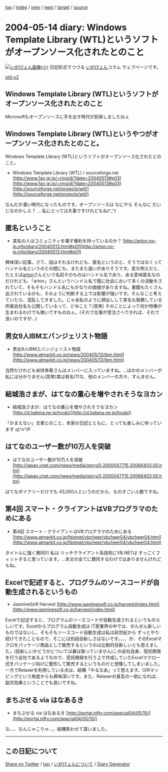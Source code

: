 [top](../index.html) 
 / [index](index.html) 
 / [prev](ig040512.html) 
 / [next](ig040515.html) 
 / [target](https://igapyon.github.io/diary/2004/ig040514.html) 
 / [source](https://github.com/igapyon/diary/blob/gh-pages/2004/ig040514.html.src.md) 

2004-05-14 diary: Windows Template Library (WTL)というソフトがオープンソース化されたとのこと
=====================================================================================================
[![いがぴょん画像(小)](https://igapyon.github.io/diary/images/iga200306s.jpg "いがぴょん")](https://igapyon.github.io/diary/memo/memoigapyon.html) 日記形式でつづる [いがぴょん](https://igapyon.github.io/diary/memo/memoigapyon.html)コラム ウェブページです。

[old-v2](ig040514-orig.html)

## Windows Template Library (WTL)というソフトがオープンソース化されたとのこと

Microsoftもオープンソースに手を出す時代が到来しましたねぇ


## Windows Template Library (WTL)というやつがオープンソース化されたとのこと。

Windows Template Library (WTL)というソフトがオープンソース化されたとのこと。

* Windows Template Library (WTL) / sourceforge.net
  [http://www.fan.gr.jp/~ring/d/?date=20040513#p03](http://www.fan.gr.jp/~ring/d/?date=20040513#p03)
  [http://sourceforge.net/projects/wtl/](http://sourceforge.net/projects/wtl/)

なんだか凄い時代になったものです。オープンソースは なにやら そんなに だいじなのかしら？ … 私にとっては大事ですけれどもね(^_^)

## 匿名ということ

* 実名の人はコミュニティを壊す権利を持っているのか？
  [http://arton.no-ip.info/diary/20040513.html#p01](http://arton.no-ip.info/diary/20040513.html#p01)

興味深い記事。さて、話はそれるけれども、匿名というのと、そうではなくってハンドル名というのとの間にも、またまた違いがありそうです。変な例えだと、たとえば[arton](http://arton.no-ip.info/)さんという名前そのものはハンドル名であり、ある意味匿名なのだけれども、「arton」さんというハンドル名で既に社会において多くの活動をされていて、そもそもハンドル名にもかなりの価値がありますね。書籍もたくさん出されているのも、そのように判断する上では影響が強いです。そんなこと考えていたら、混乱してきました。じゃあ私のように顔出しして実名も勤務している所属会社名も公開しているって、どゆこと？(苦笑) そのことによって何か特権が生まれるわけでも無いですものねぇ。(それで仕事が受注さへできれば、それで良いのですが…)

## 男女9人IBMエバンジェリスト物語 

* 男女9人IBMエバンジェリスト物語 
  [http://www.atmarkit.co.jp/news/200405/12/ibm.html](http://www.atmarkit.co.jp/news/200405/12/ibm.html)

当然だけれども米持幸寿さんはメンバーに入っていますね。…ほかのメンバーが私には分かりません(苦笑)実は有名(?)な、他のメンバーの方々、すんません。

## 結城浩さまが、はてなの重心を増やされそうなヨカン

* 結城浩さまが、はてなの重心を増やされそうなヨカン
  [http://d.hatena.ne.jp/hyuki/](http://d.hatena.ne.jp/hyuki/)

「かまえない」文章とのこと、本家の日記とともに、とっても楽しみに待っています
q(^o^)P

## はてなのユーザー数が10万人を突破

* はてなのユーザー数が10万人を突破
  [http://japan.cnet.com/news/media/story/0,2000047715,20066403,00.htm](http://japan.cnet.com/news/media/story/0,2000047715,20066403,00.htm)

はてなダイアリーだけでも 43,000人というのだから、ものすごい人数ですね。

## 第4回 スマート・クライアントはVBプログラマのためにある

* 第4回 スマート・クライアントはVBプログラマのためにある
  [http://www.atmarkit.co.jp/fdotnet/vbcheer/vbcheer04/vbcheer04.html](http://www.atmarkit.co.jp/fdotnet/vbcheer/vbcheer04/vbcheer04.html)

タイトルに強く賛同(!) 私は リッチクライアント系技術にVB.NETは すっごくフィットすると思っています。…本文の全てに賛同するわけではありませんけれどもね。

## Excelで記述すると、プログラムのソースコードが自動生成されるというもの

* JasmineSoft Harvest
  [http://www.jasminesoft.co.jp/harvest/index.html](http://www.jasminesoft.co.jp/harvest/index.html)

Excelで記述すると、プログラムのソースコードが自動生成されるというものらしいです。Excelからプログラム自動生成は
IT産業界の中では、ぜんぜん新しいものではないし、そもそもソースコード自動生成は私は前世紀から ずっとやり続けてきたことなので、そこには別段目新しさはないです。、、、が、そのExcelマクロをパッケージ商品として販売するというのは比較的目新しいとも思えました。(目新しいかどうかについては裏は取っていません)この会社自身、受託開発を行う会社であるようなので、受託開発を行う上で作成していたExcelマクロ一式をパッケージ向けに整形して販売するというものだと想像してしまいました。一方でRelaxerを利用している点は、結構「やるなあ」って思えます。O/Rマッピングという角度からも興味深いです。また、Relaxerの普及の一助になれば、副次効果ということでも良いですね。

## まちぶせる via はなあるき

* まちぶせる via はなあるき
  [http://portal.nifty.com/special04/05/10/](http://portal.nifty.com/special04/05/10/)

な、、、なんじゃこりゃ…。結構笑わせて貰いました。


----------------------------------------------------------------------------------------------------

## この日記について

[Share on Twitter](https://twitter.com/intent/tweet?hashtags=igapyon%2Cdiary%2C%E3%81%84%E3%81%8C%E3%81%B4%E3%82%87%E3%82%93&text=Windows+Template+Library+%28WTL%29%E3%81%A8%E3%81%84%E3%81%86%E3%82%BD%E3%83%95%E3%83%88%E3%81%8C%E3%82%AA%E3%83%BC%E3%83%97%E3%83%B3%E3%82%BD%E3%83%BC%E3%82%B9%E5%8C%96%E3%81%95%E3%82%8C%E3%81%9F%E3%81%A8%E3%81%AE%E3%81%93%E3%81%A8&url=https%3A%2F%2Figapyon.github.io%2Fdiary%2F2004%2Fig040514.html) / [top](../index.html) / [いがぴょんについて](https://igapyon.github.io/diary/memo/memoigapyon.html) / [Diary Generator](https://github.com/igapyon/igapyonv3)
